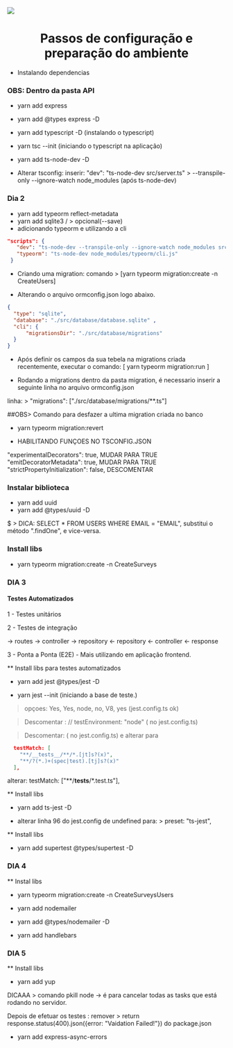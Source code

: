 <img src="https://i.ibb.co/n7hVjzB/trilha-node.png" align="center">

# <h1 align="center">Passos de configuração e preparação do ambiente</h1>

* Instalando dependencias

### OBS: Dentro da pasta API
- yarn add express 
- yarn add @types express -D
- yarn add typescript -D (instalando o typescript)
- yarn tsc --init (iniciando o typescript na aplicação)
- yarn add ts-node-dev -D 

- Alterar tsconfig:
 inserir: "dev": "ts-node-dev src/server.ts" > --transpile-only --ignore-watch node_modules (após ts-node-dev)

 ### Dia 2
 - yarn add typeorm reflect-metadata
 - yarn add sqlite3 / > opcional(--save)
 - adicionando typeorm e utilizando a cli

 ```json
 "scripts": {
    "dev": "ts-node-dev --transpile-only --ignore-watch node_modules src/server.ts",
    "typeorm": "ts-node-dev node_modules/typeorm/cli.js"
  }
  ```
  - Criando uma migration: comando > [yarn typeorm migration:create -n CreateUsers]
  
  - Alterando o arquivo ormconfig.json logo abaixo.
  ```json
  {
    "type": "sqlite",
    "database": "./src/database/database.sqlite" ,
    "cli": {
        "migrationsDir": "./src/database/migrations"
    }
}
  ```
- Após definir os campos da sua tebela na migrations criada recentemente, executar o comando:
[ yarn typeorm migration:run ]

- Rodando a migrations dentro da pasta migration, é necessario inserir a seguinte linha no arquivo 
ormconfig.json

linha: > "migrations": ["./src/database/migrations/**.ts"]

##OBS> Comando para desfazer a ultima migration criada no banco
- yarn typeorm migration:revert

- HABILITANDO FUNÇOES NO TSCONFIG.JSON

"experimentalDecorators": true, MUDAR PARA TRUE
"emitDecoratorMetadata": true, MUDAR PARA TRUE
"strictPropertyInitialization": false, DESCOMENTAR

### Instalar biblioteca
- yarn add uuid
- yarn add @types/uuid -D

$ > DICA: SELECT * FROM USERS WHERE EMAIL = "EMAIL", substitui o método ".findOne", e vice-versa. 

### Install libs

- yarn typeorm migration:create -n CreateSurveys

### DIA 3
#### Testes Automatizados

1 - Testes unitários

2 - Testes de integração

-> routes -> controller -> repository
<- repository <- controller <- response

3 - Ponta a Ponta (E2E) - Mais utilizando em aplicação frontend.

** Install libs para testes automatizados

- yarn add jest @types/jest -D

- yarn jest --init (iniciando a base de teste.)

> opçoes: Yes, Yes, node, no, V8, yes (jest.config.ts ok)

> Descomentar : // testEnvironment: "node" ( no jest.config.ts)

> Descomentar: ( no jest.config.ts) e alterar para
```json
  testMatch: [
    "**/__tests__/**/*.[jt]s?(x)",
    "**/?(*.)+(spec|test).[tj]s?(x)"
  ],
```
alterar: 
  testMatch: ["**/__tests__/*.test.ts"],

** Install libs

- yarn add ts-jest -D

- alterar linha 96 do jest.config de undefined para: > preset: "ts-jest",

** Install libs

- yarn add supertest @types/supertest -D

### DIA 4

** Instal libs

- yarn typeorm migration:create -n CreateSurveysUsers

- yarn add nodemailer

- yarn add @types/nodemailer -D

- yarn add handlebars

### DIA 5

** Install libs

- yarn add yup

DICAAA > comando pkill node -> é para cancelar todas as tasks que está rodando no servidor.

Depois de efetuar os testes : remover >    return response.status(400).json({error: "Vaidation Failed!"}) do 
package.json

- yarn add express-async-errors
